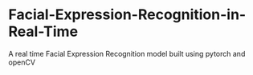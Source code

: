 # Facial-Expression-Recognition-in-Real-Time
A real time Facial Expression Recognition model built using pytorch and openCV
